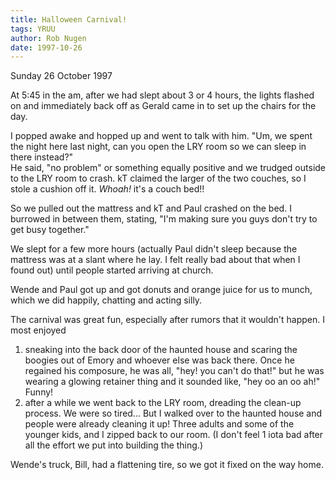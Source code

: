 ```yaml
---
title: Halloween Carnival!
tags: YRUU
author: Rob Nugen
date: 1997-10-26
---
```


<p class=date>Sunday 26 October 1997</p>

<p>
At 5:45 in the am, after we had slept about 3 or 4 hours, the lights flashed on and immediately back off as Gerald came in to set up the chairs for the day.
<p>
I popped awake and hopped up and went to talk with him.  "Um, we spent the night here last night, can you open the LRY room so we can sleep in there instead?"<br>
He said, "no problem" or something equally positive and we trudged outside to the LRY room to crash.  kT claimed the larger of the two couches, so I stole a cushion off it.  <em>Whoah!</em> it's a couch bed!!
<p>
So we pulled out the mattress and kT and Paul crashed on the bed.  I burrowed in between them, stating, "I'm making sure you guys don't try to get busy together."
<p>
We slept for a few more hours (actually Paul didn't sleep because the mattress was at a slant where he lay. I felt really bad about that when I found out) until people started arriving at church.
<p>
Wende and Paul got up and got donuts and orange juice for us to munch, which we did happily, chatting and acting silly.
<p>
The carnival was great fun, especially after rumors that it wouldn't happen. I most enjoyed
<ol>
<li>sneaking into the back door of the haunted house and scaring the boogies out of Emory and whoever else was back there. Once he regained his composure, he was all, "hey! you can't do that!" but he was wearing a glowing retainer thing and it sounded like, "hey oo an oo ah!" Funny!</li>
<li>after a while we went back to the LRY room, dreading the clean-up process. We were so tired... But I walked over to the haunted house and people were already cleaning it up! Three adults and some of the younger kids, and I zipped back to our room.  (I don't feel 1 iota bad after all the effort we put into building the thing.)</li>
</ol>
<p>
Wende's truck, Bill, had a flattening tire, so we got it fixed on the way home.
<p>

